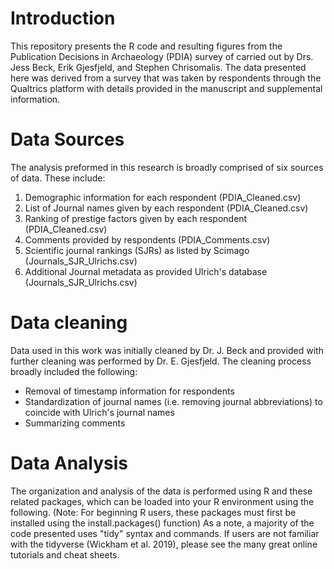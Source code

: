 # Introduction

This repository presents the R code and resulting figures from the Publication Decisions in Archaeology (PDIA) survey of carried out by Drs. Jess Beck, Erik Gjesfjeld, and Stephen Chrisomalis. The data presented here was derived from a survey that was taken by respondents through the Qualtrics platform with details provided in the manuscript and supplemental information.

# Data Sources

The analysis preformed in this research is broadly comprised of six sources of data. These include:

1. Demographic information for each respondent (PDIA_Cleaned.csv)
2. List of Journal names given by each respondent (PDIA_Cleaned.csv)
3. Ranking of prestige factors given by each respondent (PDIA_Cleaned.csv)
4. Comments provided by respondents (PDIA_Comments.csv)
5. Scientific journal rankings (SJRs) as listed by Scimago (Journals_SJR_Ulrichs.csv)
6. Additional Journal metadata as provided Ulrich's database (Journals_SJR_Ulrichs.csv)


# Data cleaning

Data used in this work was initially cleaned by Dr. J. Beck and provided with further cleaning was performed by Dr. E. Gjesfjeld. The cleaning process broadly included the following:  
 - Removal of timestamp information for respondents  
 -  Standardization of journal names (i.e. removing journal abbreviations) to coincide with Ulrich's journal names  
 -  Summarizing comments  

# Data Analysis

The organization and analysis of the data is performed using R and these related packages, which can be loaded into your R environment using the following. (Note: For beginning R users, these packages must first be installed using the install.packages() function) As a note, a majority of the code presented uses "tidy" syntax and commands. If users are not familiar with the tidyverse (Wickham et al. 2019), please see the many great online tutorials and cheat sheets.   
